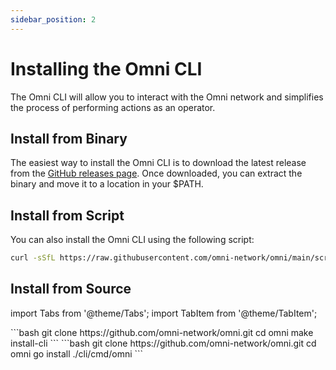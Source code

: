 ```yaml
---
sidebar_position: 2
---
```


# Installing the Omni CLI

The Omni CLI will allow you to interact with the Omni network and simplifies the process of performing actions as an operator.

## Install from Binary

The easiest way to install the Omni CLI is to download the latest release from the [GitHub releases page](https://github.com/omni-network/omni/releases). Once downloaded, you can extract the binary and move it to a location in your $PATH.

## Install from Script

You can also install the Omni CLI using the following script:

```bash
curl -sSfL https://raw.githubusercontent.com/omni-network/omni/main/scripts/install_omni_cli.sh | sh -s
```

## Install from Source

import Tabs from '@theme/Tabs';
import TabItem from '@theme/TabItem';

<Tabs>
  <TabItem value="source" label="src with make">
    ```bash
    git clone https://github.com/omni-network/omni.git
    cd omni
    make install-cli
    ```
  </TabItem>
  <TabItem value="go" label="src with go">
    ```bash
    git clone https://github.com/omni-network/omni.git
    cd omni
    go install ./cli/cmd/omni
    ```
  </TabItem>
</Tabs>
